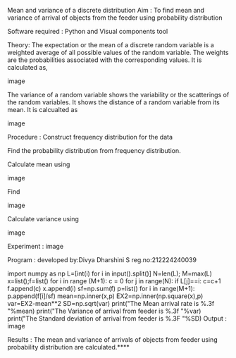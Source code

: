 Mean and variance of a discrete distribution
Aim :
To find mean and variance of arrival of objects from the feeder using probability distribution

Software required :
Python and Visual components tool

Theory:
The expectation or the mean of a discrete random variable is a weighted average of all possible values of the random variable. The weights are the probabilities associated with the corresponding values. It is calculated as,

image

The variance of a random variable shows the variability or the scatterings of the random variables. It shows the distance of a random variable from its mean. It is calcualted as

image

Procedure :
Construct frequency distribution for the data

Find the probability distribution from frequency distribution.

Calculate mean using

image

Find

image

Calculate variance using

image

Experiment :
image

Program :
developed by:Divya Dharshini S
reg.no:212224240039

import numpy as np
L=[int(i) for i in input().split()]
N=len(L); M=max(L) 
x=list();f=list()
for i in range (M+1):
    c = 0
    for j in range(N):
        if L[j]==i:
            c=c+1
    f.append(c)
    x.append(i)
sf=np.sum(f)
p=list()
for i in range(M+1):
    p.append(f[i]/sf) 
mean=np.inner(x,p)
EX2=np.inner(np.square(x),p)
var=EX2-mean**2 
SD=np.sqrt(var)
print("The Mean arrival rate is %.3f "%mean)
print("The Variance of arrival from feeder is %.3f "%var) 
print("The Standard deviation of arrival from feeder is %.3F "%SD)
Output :
image

Results :
The mean and variance of arrivals of objects from feeder using probability distribution are calculated.****
